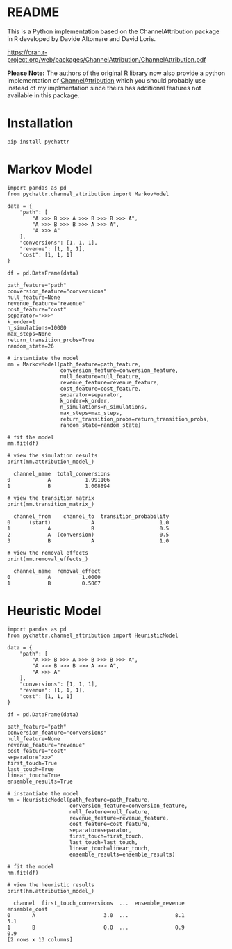 # README

This is a Python implementation based on the ChannelAttribution package in R developed by Davide Altomare and David Loris.

https://cran.r-project.org/web/packages/ChannelAttribution/ChannelAttribution.pdf

**Please Note:** The authors of the original R library now also provide a python implementation of [ChannelAttribution](https://pypi.org/project/ChannelAttribution/) which you should probably use instead of my implmentation since theirs has additional features not available in this package.



# Installation
```pip install pychattr```


# Markov Model
```
import pandas as pd
from pychattr.channel_attribution import MarkovModel

data = {
    "path": [
        "A >>> B >>> A >>> B >>> B >>> A",
        "A >>> B >>> B >>> A >>> A",
        "A >>> A"
    ],
    "conversions": [1, 1, 1],
    "revenue": [1, 1, 1],
    "cost": [1, 1, 1]
}

df = pd.DataFrame(data)

path_feature="path"
conversion_feature="conversions"
null_feature=None
revenue_feature="revenue"
cost_feature="cost"
separator=">>>"
k_order=1
n_simulations=10000
max_steps=None
return_transition_probs=True
random_state=26

# instantiate the model
mm = MarkovModel(path_feature=path_feature,
                 conversion_feature=conversion_feature,
                 null_feature=null_feature,
                 revenue_feature=revenue_feature,
                 cost_feature=cost_feature,
                 separator=separator,
                 k_order=k_order,
                 n_simulations=n_simulations,
                 max_steps=max_steps,
                 return_transition_probs=return_transition_probs,
                 random_state=random_state)

# fit the model
mm.fit(df)
```

```
# view the simulation results
print(mm.attribution_model_)
```
```
  channel_name  total_conversions
0            A           1.991106
1            B           1.008894
```

```
# view the transition matrix
print(mm.transition_matrix_)
```
```
  channel_from    channel_to  transition_probability
0      (start)             A                     1.0
1            A             B                     0.5
2            A  (conversion)                     0.5
3            B             A                     1.0
```

```
# view the removal effects
print(mm.removal_effects_)
```

```
  channel_name  removal_effect
0            A          1.0000
1            B          0.5067
```



# Heuristic Model
```
import pandas as pd
from pychattr.channel_attribution import HeuristicModel

data = {
    "path": [
        "A >>> B >>> A >>> B >>> B >>> A",
        "A >>> B >>> B >>> A >>> A",
        "A >>> A"
    ],
    "conversions": [1, 1, 1],
    "revenue": [1, 1, 1],
    "cost": [1, 1, 1]
}

df = pd.DataFrame(data)

path_feature="path"
conversion_feature="conversions"
null_feature=None
revenue_feature="revenue"
cost_feature="cost"
separator=">>>"
first_touch=True
last_touch=True
linear_touch=True
ensemble_results=True

# instantiate the model
hm = HeuristicModel(path_feature=path_feature,
                    conversion_feature=conversion_feature,
                    null_feature=null_feature,
                    revenue_feature=revenue_feature,
                    cost_feature=cost_feature,
                    separator=separator,
                    first_touch=first_touch,
                    last_touch=last_touch,
                    linear_touch=linear_touch,
                    ensemble_results=ensemble_results)

# fit the model
hm.fit(df)
```

```
# view the heuristic results
print(hm.attribution_model_)
```
```
  channel  first_touch_conversions  ...  ensemble_revenue  ensemble_cost
0       A                      3.0  ...               8.1            5.1
1       B                      0.0  ...               0.9            0.9
[2 rows x 13 columns]
```
